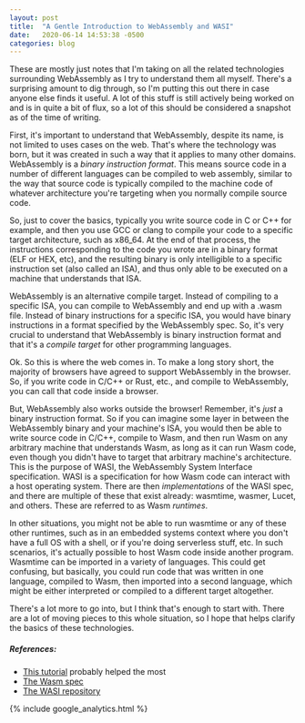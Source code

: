```yaml
---
layout: post
title:  "A Gentle Introduction to WebAssembly and WASI"
date:   2020-06-14 14:53:38 -0500
categories: blog
---
```

These are mostly just notes that I'm taking on all the related technologies surrounding WebAssembly as I try to understand them all myself. There's a surprising amount to dig through, so I'm putting this out there in case anyone else finds it useful. A lot of this stuff is still actively being worked on and is in quite a bit of flux, so a lot of this should be considered a snapshot as of the time of writing.

First, it's important to understand that WebAssembly, despite its name, is not limited to uses cases on the web. That's where the technology was born, but it was created in such a way that it applies to many other domains. WebAssembly is a _binary instruction format_. This means source code in a number of different languages can be compiled to web assembly, similar to the way that source code is typically compiled to the machine code of whatever architecture you're targeting when you normally compile source code. 

So, just to cover the basics, typically you write source code in C or C++ for example, and then you use GCC or clang to compile your code to a specific target architecture, such as x86_64. At the end of that process, the instructions corresponding to the code you wrote are in a binary format (ELF or HEX, etc), and the resulting binary is only intelligible to a specific instruction set (also called an ISA), and thus only able to be executed on a machine that understands that ISA. 

WebAssembly is an alternative compile target. Instead of compiling to a specific ISA, you can compile to WebAssembly and end up with a .wasm file. Instead of binary instructions for a specific ISA, you would have binary instructions in a format specified by the WebAssembly spec. So, it's very crucial to understand that WebAssembly is binary instruction format and that it's a *compile target* for other programming languages.

Ok. So this is where the web comes in. To make a long story short, the majority of browsers have agreed to support WebAssembly in the browser. So, if you write code in C/C++ or Rust, etc., and compile to WebAssembly, you can call that code inside a browser.

But, WebAssembly also works outside the browser! Remember, it's *just* a binary instruction format. So if you can imagine some layer in between the WebAssembly binary and your machine's ISA, you would then be able to write source code in C/C++, compile to Wasm, and then run Wasm on any arbitrary machine that understands Wasm, as long as it can run Wasm code, even though you didn't have to target that arbitrary machine's architecture. This is the purpose of WASI, the WebAssembly System Interface specification. WASI is a specification for how Wasm code can interact with a host operating system. There are then *implementations* of the WASI spec, and there are multiple of these that exist already: wasmtime, wasmer, Lucet, and others. These are referred to as Wasm *runtimes*.

In other situations, you might not be able to run wasmtime or any of these other runtimes, such as in an embedded systems context where you don't have a full OS with a shell, or if you're doing serverless stuff, etc. In such scenarios, it's actually possible to host Wasm code inside another program. Wasmtime can be imported in a variety of languages. This could get confusing, but basically, you could run code that was written in one language, compiled to Wasm, then imported into a second language, which might be either interpreted or compiled to a different target altogether.

There's a lot more to go into, but I think that's enough to start with. There are a lot of moving pieces to this whole situation, so I hope that helps clarify the basics of these technologies.

##### References:
* [This tutorial](https://github.com/bytecodealliance/wasmtime/blob/master/docs/WASI-tutorial.md) probably helped the most
* [The Wasm spec](https://webassembly.github.io/spec/core/intro/introduction.html)
* [The WASI repository](https://github.com/WebAssembly/WASI)

{% include google_analytics.html %}
